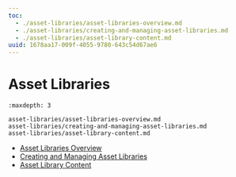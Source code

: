 ```yaml
---
toc:
  - ./asset-libraries/asset-libraries-overview.md
  - ./asset-libraries/creating-and-managing-asset-libraries.md
  - ./asset-libraries/asset-library-content.md
uuid: 1678aa17-009f-4055-9780-643c54d67ae6
---
```

# Asset Libraries

```{toctree}
:maxdepth: 3

asset-libraries/asset-libraries-overview.md
asset-libraries/creating-and-managing-asset-libraries.md
asset-libraries/asset-library-content.md
```

* [Asset Libraries Overview](asset-libraries/asset-libraries-overview.md)
* [Creating and Managing Asset Libraries](asset-libraries/creating-and-managing-asset-libraries.md)
* [Asset Library Content](asset-libraries/asset-library-content.md)

